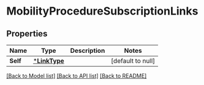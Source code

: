 # MobilityProcedureSubscriptionLinks

## Properties
Name | Type | Description | Notes
------------ | ------------- | ------------- | -------------
**Self** | [***LinkType**](LinkType.md) |  | [default to null]

[[Back to Model list]](../README.md#documentation-for-models) [[Back to API list]](../README.md#documentation-for-api-endpoints) [[Back to README]](../README.md)


